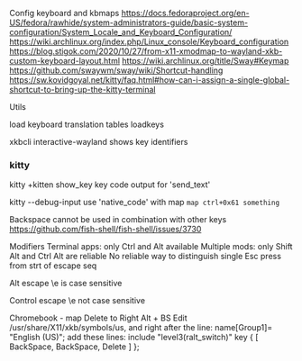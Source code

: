 
Config keyboard and kbmaps
https://docs.fedoraproject.org/en-US/fedora/rawhide/system-administrators-guide/basic-system-configuration/System_Locale_and_Keyboard_Configuration/
https://wiki.archlinux.org/index.php/Linux_console/Keyboard_configuration
https://blog.stigok.com/2020/10/27/from-x11-xmodmap-to-wayland-xkb-custom-keyboard-layout.html
https://wiki.archlinux.org/title/Sway#Keymap
https://github.com/swaywm/sway/wiki/Shortcut-handling
https://sw.kovidgoyal.net/kitty/faq.html#how-can-i-assign-a-single-global-shortcut-to-bring-up-the-kitty-terminal

Utils 

load keyboard translation tables
	loadkeys

xkbcli interactive-wayland
	shows key identifiers 

### kitty
kitty +kitten show_key
	key code output for 'send_text'

 kitty --debug-input
	use 'native_code' with map
	`map ctrl+0x61 something`

Backspace cannot be used in combination with other keys
	https://github.com/fish-shell/fish-shell/issues/3730

Modifiers
	Terminal apps: only Ctrl and Alt available
	Multiple mods: only Shift Alt and Ctrl Alt are reliable
	No reliable way to distinguish single Esc press from strt of escape seq
	
	
Alt escape \e
	is case sensitive

Control escape \e
	not case sensitive




Chromebook - map Delete to  Right Alt + BS
Edit /usr/share/X11/xkb/symbols/us, and right after the line:
    name[Group1]= "English (US)";
add these lines:
    include "level3(ralt_switch)"
    key <BKSP> { [ BackSpace, BackSpace, Delete ] };

